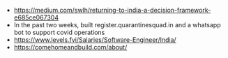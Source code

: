 - https://medium.com/swlh/returning-to-india-a-decision-framework-e685ce067304
- In the past two weeks, built register.quarantinesquad.in and a whatsapp bot to support covid operations 
- https://www.levels.fyi/Salaries/Software-Engineer/India/
- https://comehomeandbuild.com/about/
